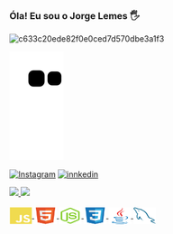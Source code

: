 ### Óla! Eu sou o Jorge Lemes 🖐️

![c633c20ede82f0e0ced7d570dbe3a1f3](https://user-images.githubusercontent.com/70382532/138322189-2db8df52-9dcb-40a0-88a8-c365466bd33d.gif)

![Snake animation](https://github.com/rafaballerini/rafaballerini/blob/output/github-contribution-grid-snake.svg)


[![Instagram](https://img.shields.io/badge/Instagram-E4405F?style=for-the-badge&logo=instagram&logoColor=white)](https://instagram.com/3l3m3nt_85)   [![innkedin](https://img.shields.io/badge/LinkedIn-0077B5?style=for-the-badge&logo=linkedin&logoColor=white)](https://www.linkedin.com/in/jorge-lemes-06a742178/)



 <div>
  <a href="https://github.com/jorgelemes">
  <img height="140em" src="https://github-readme-stats.vercel.app/api?username=jorgelemes&show_icons=true&theme=highcontrast&include_all_commits=true&count_private=true"/>
  <img height="140em" src="https://github-readme-stats.vercel.app/api/top-langs/?username=jorgelemes&layout=compact&langs_count=16&theme=highcontrast"/>
</div>

<div style="display: inline_block"><br>
  <img align="center" alt="jorge-Js" height="30" width="40" src="https://raw.githubusercontent.com/devicons/devicon/master/icons/javascript/javascript-plain.svg">
  <img align="center" alt="jorge-HTML" height="30" width="40" src="https://raw.githubusercontent.com/devicons/devicon/master/icons/html5/html5-original.svg">
  <img align="center" alt="Rafa-NODEJS" height="30" width="40" src="https://raw.githubusercontent.com/devicons/devicon/master/icons/nodejs/nodejs-original.svg">
  <img align="center" alt="jorge-CSS" height="30" width="40" src="https://raw.githubusercontent.com/devicons/devicon/master/icons/css3/css3-original.svg">
 <img align="center" alt="Rafa-JAVA" height="30" width="40" src="https://raw.githubusercontent.com/devicons/devicon/master/icons/java/java-original.svg">
 <img align="center" alt="Rafa-MYSQL" height="30" width="40" src="https://raw.githubusercontent.com/devicons/devicon/master/icons/mysql/mysql-original.svg">
</div>
  
  
  
 
  
